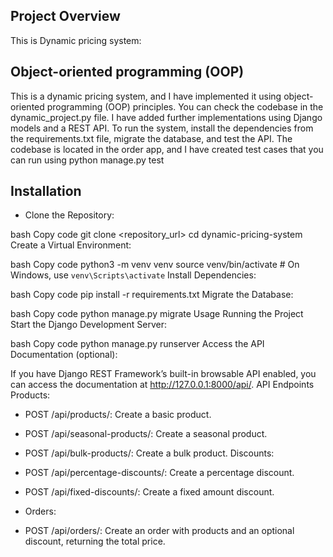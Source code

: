 
## Project Overview
This is Dynamic pricing system:

## Object-oriented programming (OOP)

This is a dynamic pricing system, and I have implemented it using object-oriented programming (OOP) principles. You can check the codebase in the dynamic_project.py file. I have added further implementations using Django models and a REST API. To run the system, install the dependencies from the requirements.txt file, migrate the database, and test the API. The codebase is located in the order app, and I have created test cases that you can run using python manage.py test

## Installation

- Clone the Repository:

bash
Copy code
git clone <repository_url>
cd dynamic-pricing-system
Create a Virtual Environment:

bash
Copy code
python3 -m venv venv
source venv/bin/activate  # On Windows, use `venv\Scripts\activate`
Install Dependencies:

bash
Copy code
pip install -r requirements.txt
Migrate the Database:

bash
Copy code
python manage.py migrate
Usage
Running the Project
Start the Django Development Server:

bash
Copy code
python manage.py runserver
Access the API Documentation (optional):

If you have Django REST Framework’s built-in browsable API enabled, you can access the documentation at http://127.0.0.1:8000/api/.
API Endpoints
Products:

- POST /api/products/: Create a basic product.
- POST /api/seasonal-products/: Create a seasonal product.
- POST /api/bulk-products/: Create a bulk product.
Discounts:

- POST /api/percentage-discounts/: Create a percentage discount.
- POST /api/fixed-discounts/: Create a fixed amount discount.
- Orders:

- POST /api/orders/: Create an order with products and an optional discount, returning the total price.
